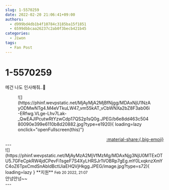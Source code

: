 ```yaml
---
slug: 1-5570259
date: 2022-02-20 21:06:41+09:00
authors:
  - d999bd4db1b4f10784c3185ba15f1851
  - 6599dbbcaa26237c2ab0f3becb421b45
categories:
  - Jiwon
tags:
  - Fan Post
---
```


# 1-5570259

<div class="post-container" markdown="1">
<div class="content-container md-sidebar__scrollwrap" markdown="1">

메건 나도 인사해줘..👋
<figure markdown="1">
![](https://phinf.wevpstatic.net/MjAyMjA2MjBfNjgg/MDAxNjU1NzAyODMwNTg4.M4eVTkuLW47_vm55kAT_vCbWNXa2bZ8F3ab06i-ERfwg.VLge-Lhv7Lak-_QwEAJlPcutwRtYzwCdp17QS2p1sQ0g.JPEG/b6e8dd463c50480090e399e6110b8d20882.jpg?type=e1920){ loading=lazy onclick="openFullscreen(this)"}
</figure>


</div>
</div>

<div style="text-align: right;" markdown="1">
<a href="https://weverse.io/fromis9/fanpost/1-5570259" style="text-align: right;">:material-share:{.big-emoji}</a>
</div>
---

<div class="comments-container md-sidebar__scrollwrap" markdown="1">
<div class="comment" markdown="1">
<div class='id-container' markdown="1">
![](https://phinf.wevpstatic.net/MjAyMzA2MjVfMzMg/MDAxNjg3NjU0MTExOTU5.7GFeCpkRW4jdCPevFi1sgeF7S4XyLHRSJr1VOBRp7gEg.mY0LxqknzXmYC4oZ6TpxCmdSnAbldBctUiaEHQVjHkgg.JPEG/image.jpg?type=s72){ loading=lazy }
**<span class="artist">지원</span>** <small>Feb 20 2022, 21:07</small><br>
</div>
<div class='comment-body' markdown="1">
안넝안넝~~
</div>
</div>
</div>
---

